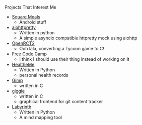 Projects That Interest Me

* [Square Meals](https://rcos.io/projects/harrij15/SquareMeals/profile)
	* Android stuff
* [aiohttpretty](https://github.com/CenterForOpenScience/aiohttpretty)
	* Written in python
	* A simple asyncio compatible httpretty mock using aiohttp
* [OpenRCT2](https://github.com/OpenRCT2/OpenRCT2)
	* Ooh lala, converting a Tycoon game to C!
* [Free Code Camp](https://github.com/FreeCodeCamp/FreeCodeCamp)
	* I think I should use their thing instead of working on it
* [HealtheMe](https://github.com/OSEHRA/HealtheMe)
	* Written in Python
	* personal health records
* [Gimp](https://openhatch.org/projects/GIMP)
	* written in C
* [giggle](https://openhatch.org/projects/giggle)
	* written in C
	* graphical frontend for git content tracker
* [Labyrinth](https://openhatch.org/projects/Labyrinth)
	* Written in Python
	* A mind mapping tool
